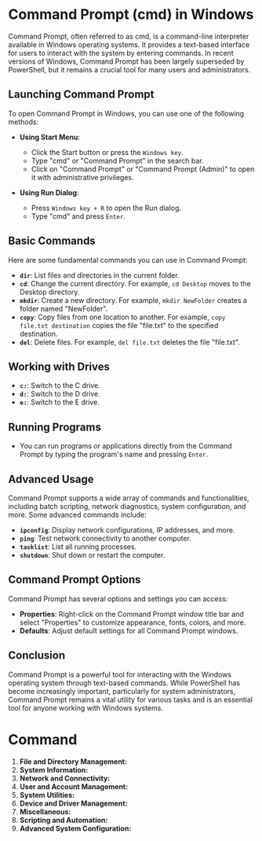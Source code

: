 # Command Prompt (cmd) in Windows

Command Prompt, often referred to as cmd, is a command-line interpreter available in Windows operating systems. It provides a text-based interface for users to interact with the system by entering commands. In recent versions of Windows, Command Prompt has been largely superseded by PowerShell, but it remains a crucial tool for many users and administrators.

## Launching Command Prompt

To open Command Prompt in Windows, you can use one of the following methods:

- **Using Start Menu**:
    
    - Click the Start button or press the `Windows key`.
    - Type "cmd" or "Command Prompt" in the search bar.
    - Click on "Command Prompt" or "Command Prompt (Admin)" to open it with administrative privileges.
- **Using Run Dialog**:
    
    - Press `Windows key + R` to open the Run dialog.
    - Type "cmd" and press `Enter`.

## Basic Commands

Here are some fundamental commands you can use in Command Prompt:

- **`dir`**: List files and directories in the current folder.
- **`cd`**: Change the current directory. For example, `cd Desktop` moves to the Desktop directory.
- **`mkdir`**: Create a new directory. For example, `mkdir NewFolder` creates a folder named "NewFolder".
- **`copy`**: Copy files from one location to another. For example, `copy file.txt destination` copies the file "file.txt" to the specified destination.
- **`del`**: Delete files. For example, `del file.txt` deletes the file "file.txt".

## Working with Drives

- **`c:`**: Switch to the C drive.
- **`d:`**: Switch to the D drive.
- **`e:`**: Switch to the E drive.

## Running Programs

- You can run programs or applications directly from the Command Prompt by typing the program's name and pressing `Enter`.

## Advanced Usage

Command Prompt supports a wide array of commands and functionalities, including batch scripting, network diagnostics, system configuration, and more. Some advanced commands include:

- **`ipconfig`**: Display network configurations, IP addresses, and more.
- **`ping`**: Test network connectivity to another computer.
- **`tasklist`**: List all running processes.
- **`shutdown`**: Shut down or restart the computer.

## Command Prompt Options

Command Prompt has several options and settings you can access:

- **Properties**: Right-click on the Command Prompt window title bar and select "Properties" to customize appearance, fonts, colors, and more.
- **Defaults**: Adjust default settings for all Command Prompt windows.

## Conclusion

Command Prompt is a powerful tool for interacting with the Windows operating system through text-based commands. While PowerShell has become increasingly important, particularly for system administrators, Command Prompt remains a vital utility for various tasks and is an essential tool for anyone working with Windows systems.

# Command

1. **File and Directory Management:**
2. **System Information:**
3. **Network and Connectivity:**
4. **User and Account Management:**
5. **System Utilities:**
6. **Device and Driver Management:**
7. **Miscellaneous:**
8. **Scripting and Automation:**
9. **Advanced System Configuration:**
